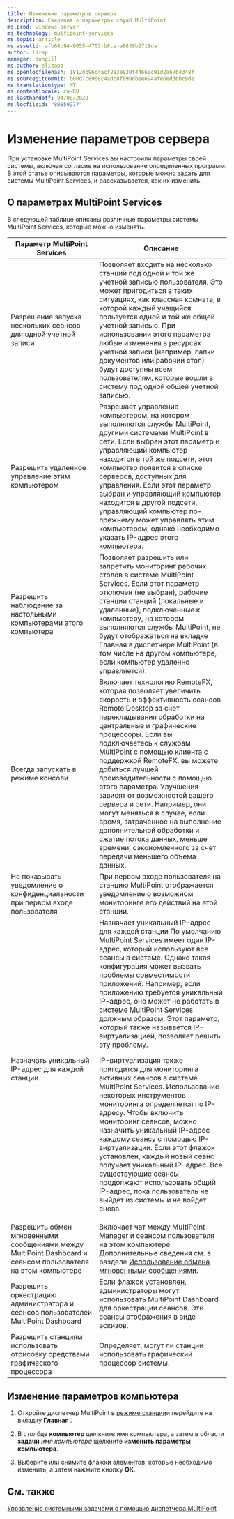```yaml
---
title: Изменение параметров сервера
description: Сведения о параметрах служб MultiPoint
ms.prod: windows-server
ms.technology: multipoint-services
ms.topic: article
ms.assetid: afb64b94-9055-4703-b8ce-a8839b2718da
author: lizap
manager: dongill
ms.author: elizapo
ms.openlocfilehash: 1812db96c4acf2e3e820f44660c91d2a67b4348f
ms.sourcegitcommit: b00d7c8968c4adc8f699dbee694afe6ed36bc9de
ms.translationtype: MT
ms.contentlocale: ru-RU
ms.lasthandoff: 04/08/2020
ms.locfileid: "80859277"
---
```

# <a name="edit-server-settings"></a>Изменение параметров сервера
При установке MultiPoint Services вы настроили параметры своей системы, включая согласие на использование определенных программ. В этой статье описываются параметры, которые можно задать для системы MultiPoint Services, и рассказывается, как их изменить.  
  
## <a name="about-multipoint-services-settings"></a>О параметрах MultiPoint Services  
В следующей таблице описаны различные параметры системы MultiPoint Services, которые можно изменять.  
  
|Параметр MultiPoint Services|Описание|  
|-----------------------------------------------------------------------------------------|---------------|  
|Разрешение запуска нескольких сеансов для одной учетной записи|Позволяет входить на несколько станций под одной и той же учетной записью пользователя. Это может пригодиться в таких ситуациях, как классная комната, в которой каждый учащийся пользуется одной и той же общей учетной записью. При использовании этого параметра любые изменения в ресурсах учетной записи (например, папки документов или рабочий стол) будут доступны всем пользователям, которые вошли в систему под одной общей учетной записью.|  
|Разрешить удаленное управление этим компьютером|Разрешает управление компьютером, на котором выполняются службы MultiPoint, другими системами MultiPoint в сети. Если выбран этот параметр и управляющий компьютер находится в той же подсети, этот компьютер появится в списке серверов, доступных для управления. Если этот параметр выбран и управляющий компьютер находится в другой подсети, управляющий компьютер по-прежнему может управлять этим компьютером, однако необходимо указать IP-адрес этого компьютера.|
|Разрешить наблюдение за настольными компьютерами этого компьютера|Позволяет разрешить или запретить мониторинг рабочих столов в системе MultiPoint Services. Если этот параметр отключен (не выбран), рабочие станции станций (локальные и удаленные), подключенные к компьютеру, на котором выполняются службы MultiPoint, не будут отображаться на вкладке Главная в диспетчере MultiPoint (в том числе на другом компьютере, если компьютер удаленно управляется).|  
|Всегда запускать в режиме консоли|Включает технологию RemoteFX, которая позволяет увеличить скорость и эффективность сеансов Remote Desktop за счет перекладывания обработки на центральные и графические процессоры. Если вы подключаетесь к службам MultiPoint с помощью клиента с поддержкой RemoteFX, вы можете добиться лучшей производительности с помощью этого параметра. Улучшения зависят от возможностей вашего сервера и сети. Например, они могут меняться в случае, если время, затраченное на выполнение дополнительной обработки и сжатие потока данных, меньше времени, сэкономленного за счет передачи меньшего объема данных.|  
|Не показывать уведомление о конфиденциальности при первом входе пользователя|При первом входе пользователя на станцию MultiPoint отображается уведомление о возможном мониторинге его действий на этой станции.|  
|Назначать уникальный IP-адрес для каждой станции|Назначает уникальный IP-адрес для каждой станции По умолчанию MultiPoint Services имеет один IP-адрес, который используют все сеансы в системе. Однако такая конфигурация может вызвать проблемы совместимости приложений. Например, если приложению требуется уникальный IP-адрес, оно может не работать в системе MultiPoint Services должным образом. Этот параметр, который также называется IP-виртуализацией, позволяет решить эту проблему.<p>IP-виртуализация также пригодится для мониторинга активных сеансов в системе MultiPoint Services. Использование некоторых инструментов мониторинга определяется по IP-адресу. Чтобы включить мониторинг сеансов, можно назначить уникальный IP-адрес каждому сеансу с помощью IP-виртуализации. Если этот флажок установлен, каждый новый сеанс получает уникальный IP-адрес. Все существующие сеансы продолжают использовать общий IP-адрес, пока пользователь не выйдет из системы и не войдет снова.|  
|Разрешить обмен мгновенными сообщениями между MultiPoint Dashboard и сеансом пользователя на этом компьютере|Включает чат между MultiPoint Manager и сеансом пользователя на этом компьютере. Дополнительные сведения см. в разделе [Использование обмена мгновенными сообщениями](Use-IM.md).|  
|Разрешить оркестрацию администратора и сеансов пользователей MultiPoint Dashboard|Если флажок установлен, администраторы могут использовать MultiPoint Dashboard для оркестрации сеансов. Эти сеансы отображения в виде эскизов.|  
|Разрешить станциям использовать отрисовку средствами графического процессора|Определяет, могут ли станции использовать графический процессор системы.|   
  
## <a name="editing-the-computer-settings"></a>Изменение параметров компьютера  
  
1.  Откройте диспетчер MultiPoint в [режиме станции](Switch-Between-Modes.md)и перейдите на вкладку **Главная** .  
  
2.  В столбце **компьютер** щелкните имя компьютера, а затем в области **задачи** *имя компьютера* щелкните **изменить параметры компьютера**.  
  
3.  Выберите или снимите флажки элементов, которые необходимо изменить, а затем нажмите кнопку **ОК**.  
  
## <a name="see-also"></a>См. также  
[Управление системными задачами с помощью диспетчера MultiPoint](Manage-System-Tasks-Using-MultiPoint-Manager.md)  
  
